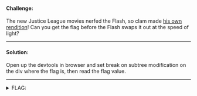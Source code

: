 #### Challenge:

The new Justice League movies nerfed the Flash, so clam made [his own rendition](https://the-flash.web.actf.co)! Can you get the flag before the Flash swaps it out at the speed of light?

---

#### Solution:

Open up the devtools in browser and set break on subtree modification on the div where the flag is, then read the flag value.


---

<details><summary>FLAG:</summary>

```
actf{sp33dy_l1ke_th3_fl4sh}
```

</details>
<br/>

